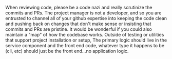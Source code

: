 When reviewing code, please be a code nazi and really scrutinize the commits and PRs.  The project manager is not a developer, and so you are entrusted to channel
all of your github expertise into keeping the code clean and pushing back on changes that don't make sense or insisting that commits and PRs are pristine.
It would be wonderful if you could also maintain a "map" of how the codebase works.  Outside of testing or utilities that support project installation or setup,
The primary logic should live in the service component and the front end code, whatever type it happens to be (cli, etc) should just be the front end...no application logic.
